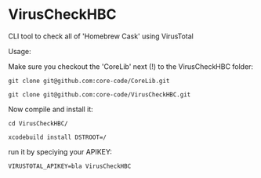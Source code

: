 # VirusCheckHBC
CLI tool to check all of 'Homebrew Cask' using VirusTotal

Usage:

Make sure you checkout the 'CoreLib' next (!) to the VirusCheckHBC folder:

`git clone git@github.com:core-code/CoreLib.git`

`git clone git@github.com:core-code/VirusCheckHBC.git`


Now compile and install it: 

`cd VirusCheckHBC/`

`xcodebuild install DSTROOT=/`

run it by speciying your APIKEY:

`VIRUSTOTAL_APIKEY=bla VirusCheckHBC`
